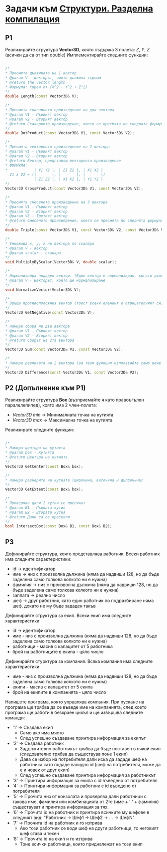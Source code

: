 # Задачи към [Структури. Разделна компилация](./)

## P1

Реализирайте структура **Vector3D**, която съдържа 3 полета: *Z*, *Y*, *Z* (всички да са от тип double)
Имплементирайте следните функции:
```c++

/*
* Пресмята дължината на 1 вектор
* @param V - векторът, чиято дължина търсим
* @return the vector length
* Формула: Корен от (X^2 + Y^2 + Z^2)
*/
double Length(const Vector3D& V);

/*
* Пресмята скаларното произведение на два вектора
* @param V1 - Първият вектор
* @param V2 - Вторият вектор
* @return Скаларното произведение, което се пресмята по следната формула: X1 * X2 + Y1 * Y2 + Z1 * Z2
*/
double DotProduct(const Vector3D& V1, const Vector3D& V2);

/*
* Пресмята векторното произведение на 2 вектора
* @param V1 - Първият вектор
* @param V2 - Вторият вектор
* @return Вектор, представящ векторното произведение
* ФОРМУЛА:
*            | Y1 Y2 |, | Z1 Z2 |, | X1 X2 |
  V1 x V2 = (|       |, |       |, |       |)
             | Z1 Z2 |, | X1 X2 |, | Y1 Y2 |
*/
Vector3D CrossProduct(const Vector3D& V1, const Vector3D& V2);

/*
* Пресмята смесеното произведение на 3 вектора
* @param V1 - Първият вектор
* @param V2 - Вторият вектор
* @param V3 - Третият вектор
* @return Смесеното произведение, което се пресмята по следната формула: Скаларното на V1 с векторното на V2 и V3
*/
double Triple(const Vector3D& V1, const Vector3D& V2, const Vector3D& V3);

/*
* Умножава x, y, z на вектора по скалара
* @param V - вектор
* @param scalar - скалара
*/
void MultiplyByScalar(Vector3D& V, double scalar);

/*
* Нормализийра подаден вектор. (Един вектор е нормализиран, когато дължината му е 1)
* @param V - Векторът, който ще нормализираме
*/
void NormalizeVector(Vector3D& V);

/*
* Връща противоположния вектор (тоест всеки елемент е отрицателният си)
*/
Vector3D GetNegative(const Vector3D& V);

/*
* Намира сбора на два вектора
* @param V1 - Първият вектор
* @param V2 - Вторият вектор
* @return Сборът на 2та вектора
*/
Vector3D Sum(const Vector3D& V1, const Vector3D& V2);

/*
* Намира разликата на 2 вектора (за тази функция използвайте само вече написаните функции)
*/
Vector3D Difference(const Vector3D& V1, const Vector3D& V2);

```

## P2 (Допълнение към P1)

Реализирайте структура **Box** (възприемайте я като правоъгълен паралелепипед), която има 2 член-полета:
- *Vector3D min* -> Минималната точка на кутията
- *Vector3D max* -> Максимална точка на кутията

Реализирате следните функции:
```c++

/*
* Намира центъра на кутията
* @param box - Кутията
* @return Центъра на кутията
*/
Vector3D GetCenter(const Box& box);

/*
* Намира размерите на кутията (широчина, височина и дълбочина)
*/
Vector3D GetExtent(const Box& box);

/*
* Проверява дали 2 кутии се пресичат
* @param B1 - Първата кутия
* @param B2 - Втората кутия
* @return Дали са се пресекли
*/
bool IntersectBox(const Box& B1, const Box& B2);

```

## P3

Дефинирайте структура, която представлява работник. Всеки работник има следните характеристики:

- id -> идентификатор
- име -> низ с произволна дължина (няма да надвиши 128, но да бъде заделена само толкова колкото ни е нужна)
- фамилия -> низ с произволна дължина (няма да надвиши 128, но да бъде заделена само толкова колкото ни е нужна)
- заплата -> реално число
- шеф -> друг работник, като един работник по подразбиране няма шеф, докато не му бъде зададен такъв

Дефинирайте структура за екип. Всеки екип има следните характеристики:

- id -> идентификатор
- име - низ с произволна дължина (няма да надвиши 128, но да бъде заделена само толкова колкото ни е нужна)
- работници - масив с капацитет от 5 работника
- брой на работниците в екипа - цяло число

Дефинирайте стурктура за компания. Всяка компания има следните характеристики:

- име - низ с произволна дължина (няма да надвиши 128, но да бъде заделена само толкова колкото ни е нужна)
- екипи - масив с капацитет от 5 екипа
- брой на екипите в компанията - цяло число

Напишете програма, която управлява компания. При пускане на програма ще трябва да се въведе име на компанията, след което програма ще работи в безкраен цикъл и ще извършва следните команди:

- '1' -> Създава екип
  - Само ако има място
  - След успешно създаване принтира информация за екипът
- '2' -> Създава работник
  - Задължително работникът трябва да бъде поставен в някой екип (следователно трябва да съществува поне 1 екип)
  - Дава се избор на потребителя дали иска да зададе шеф на работника като подаде валидно id (шеф на потребителя, може да е и човек от друг екип)
  - След успешно създаване принтира информация за работникът
- '3' -> Принтира информация за екипа с id въведено от потребителя
- '4' -> Принтира информация за работник с id въведено от потребителя
- '5' -> Прочита низ от конзолата и проверява дали работници с такова име, фамилия или комбинацията от 2те (име + ' ' + фамилия) съществуват и принтира информация за тях.
- '6' -> Прочита id на работник и принтира всичките му шефове в следният вид: "Работник -> Шеф1 -> Шеф2 -> ... -> ШефN"
- '7' -> Прочита id на работник и го изтрива
  - Ако този работник се води шеф на други работници, то неговият шеф става и техен
- '8' -> Прочита id на екип и го изтрива
  - Трие всички работници, които придналежат на този екип
